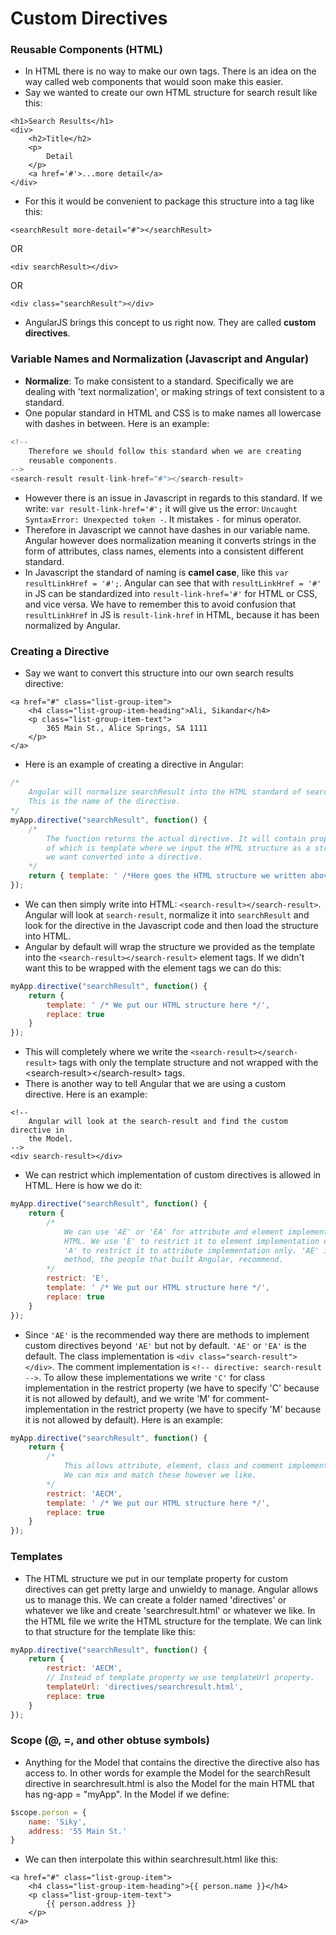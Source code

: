 # Custom Directives

### Reusable Components \(HTML\)

* In HTML there is no way to make our own tags. There is an idea on the way called web components that would soon make this easier.
* Say we wanted to create our own HTML structure for search result like this:

```
<h1>Search Results</h1>
<div>
    <h2>Title</h2>
    <p>
        Detail
    </p>
    <a href='#'>...more detail</a>
</div>
```

* For this it would be convenient to package this structure into a tag like this:

```
<searchResult more-detail="#"></searchResult>
```

OR

```
<div searchResult></div>
```

OR

```
<div class="searchResult"></div>
```

* AngularJS brings this concept to us right now. They are called **custom directives**.

### Variable Names and Normalization \(Javascript and Angular\)

* **Normalize**: To make consistent to a standard. Specifically we are dealing with 'text normalization', or making strings of text consistent to a standard.
* One popular standard in HTML and CSS is to make names all lowercase with dashes in between. Here is an example:

```rust
<!--
    Therefore we should follow this standard when we are creating
    reusable components.
-->
<search-result result-link-href="#"></search-result>
```

* However there is an issue in Javascript in regards to this standard. If we write: `var result-link-href='#';` it will give us the error: `Uncaught SyntaxError: Unexpected token -`. It mistakes `-` for minus operator.
* Therefore in Javascript we cannot have dashes in our variable name. Angular however does normalization meaning it converts strings in the form of attributes, class names, elements into a consistent different standard.
* In Javascript the standard of naming is **camel case**, like this `var resultLinkHref = '#';`. Angular can see that with `resultLinkHref = '#'` in JS can be standardized into `result-link-href='#'` for HTML or CSS, and vice versa. We have to remember this to avoid confusion that `resultLinkHref` in JS is `result-link-href` in HTML, because it has been normalized by Angular.

### Creating a Directive

* Say we want to convert this structure into our own search results directive:

```
<a href="#" class="list-group-item">
    <h4 class="list-group-item-heading">Ali, Sikandar</h4>
    <p class="list-group-item-text">
        365 Main St., Alice Springs, SA 1111
    </p>
</a>
```

* Here is an example of creating a directive in Angular:

```js
/*
    Angular will normalize searchResult into the HTML standard of search-result.
    This is the name of the directive.
*/
myApp.directive("searchResult", function() {
    /*
        The function returns the actual directive. It will contain properties one
        of which is template where we input the HTML structure as a string that
        we want converted into a directive.
    */
    return { template: ' /*Here goes the HTML structure we written above*/ ' }
});
```

* We can then simply write into HTML: `<search-result></search-result>`. Angular will look at `search-result`, normalize it into `searchResult` and look for the directive in the Javascript code and then load the structure into HTML.
* Angular by default will wrap the structure we provided as the template into the `<search-result></search-result>` element tags. If we didn't want this to be wrapped with the element tags we can do this:

```js
myApp.directive("searchResult", function() {
    return {
        template: ' /* We put our HTML structure here */',
        replace: true
    }
});
```

* This will completely where we write the `<search-result></search-result>` tags with only the template structure and not wrapped with the &lt;search-result&gt;&lt;/search-result&gt; tags.
* There is another way to tell Angular that we are using a custom directive. Here is an example:

```
<!--
    Angular will look at the search-result and find the custom directive in
    the Model.
-->
<div search-result></div>
```

* We can restrict which implementation of custom directives is allowed in HTML. Here is how we do it:

```js
myApp.directive("searchResult", function() {
    return {
        /*
            We can use 'AE' or 'EA' for attribute and element implementation in
            HTML. We use 'E' to restrict it to element implementation only or 
            'A' to restrict it to attribute implementation only. 'AE' is the
            method, the people that built Angular, recommend.
        */
        restrict: 'E',
        template: ' /* We put our HTML structure here */',
        replace: true
    }
});
```

* Since `'AE'` is the recommended way there are methods to implement custom directives beyond `'AE'` but not by default. `'AE'` or `'EA'` is the default. The class implementation is `<div class="search-result"></div>`. The comment implementation is `<!-- directive: search-result -->`. To allow these implementations we write `'C'` for class implementation in the restrict property \(we have to specify 'C' because it is not allowed by default\), and we write 'M' for comment-implementation in the restrict property \(we have to specify 'M' because it is not allowed by default\). Here is an example:

```js
myApp.directive("searchResult", function() {
    return {
        /*
            This allows attribute, element, class and comment implementation.
            We can mix and match these however we like.
        */
        restrict: 'AECM',
        template: ' /* We put our HTML structure here */',
        replace: true
    }
});
```

### Templates

* The HTML structure we put in our template property for custom directives can get pretty large and unwieldy to manage. Angular allows us to manage this. We can create a folder named 'directives' or whatever we like and create 'searchresult.html' or whatever we like. In the HTML file we write the HTML structure for the template. We can link to that structure for the template like this:

```js
myApp.directive("searchResult", function() {
    return {
        restrict: 'AECM',
        // Instead of template property we use templateUrl property.
        templateUrl: 'directives/searchresult.html',
        replace: true
    }
});
```

### Scope \(@, =, and other obtuse symbols\)

* Anything for the Model that contains the directive the directive also has access to. In other words for example the Model for the searchResult directive in searchresult.html is also the Model for the main HTML that has ng-app = "myApp". In the Model if we define:

```js
$scope.person = {
    name: 'Siky',
    address: '55 Main St.'
}
```

* We can then interpolate this within searchresult.html like this:

```
<a href="#" class="list-group-item">
    <h4 class="list-group-item-heading">{{ person.name }}</h4>
    <p class="list-group-item-text">
        {{ person.address }}
    </p>
</a>
```



